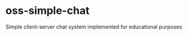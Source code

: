 oss-simple-chat
===============

Simple client-server chat system implemented for educational purposes
